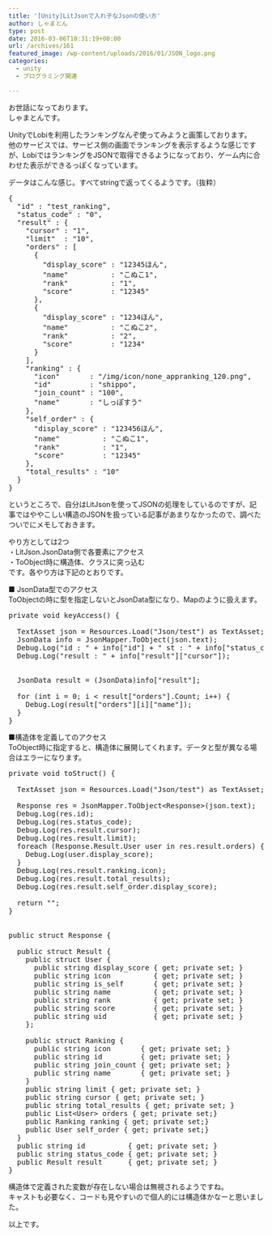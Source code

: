 ```yaml
---
title: '[Unity]LitJsonで入れ子なJsonの使い方'
author: しゃまとん
type: post
date: 2016-03-06T10:31:19+00:00
url: /archives/161
featured_image: /wp-content/uploads/2016/01/JSON_logo.png
categories:
  - unity
  - プログラミング関連

---
```

お世話になっております。  
しゃまとんです。

UnityでLobiを利用したランキングなんぞ使ってみようと画策しております。  
他のサービスでは、サービス側の画面でランキングを表示するような感じですが、LobiではランキングをJSONで取得できるようになっており、ゲーム内に合わせた表示ができるっぽくなっています。

データはこんな感じ。すべてstringで返ってくるようです。（抜粋）

<pre class="brush: text; gutter: false">{
  "id" : "test_ranking",
  "status_code" : "0",
  "result" : {
    "cursor" : "1",
    "limit"  : "10",
    "orders" : [
      {
        "display_score" : "12345ほん",
        "name"          : "こぬこ1",
        "rank"          : "1",
        "score"         : "12345"
      },
      {
        "display_score" : "1234ほん",
        "name"          : "こぬこ2",
        "rank"          : "2",
        "score"         : "1234"
      }
    ],
    "ranking" : {
      "icon"       : "/img/icon/none_appranking_120.png",
      "id"         : "shippo",
      "join_count" : "100",
      "name"       : "しっぽすう"
    },
    "self_order" : {
      "display_score" : "123456ほん",
      "name"          : "こぬこ1",
      "rank"          : "1",
      "score"         : "12345"
    },
    "total_results" : "10"
  }
}</pre>

というところで、自分はLitJsonを使ってJSONの処理をしているのですが、記事ではややこしい構造のJSONを扱っている記事があまりなかったので、調べたついでにメモしておきます。

やり方としては2つ  
・LitJson.JsonData側で各要素にアクセス  
・ToObject時に構造体、クラスに突っ込む  
です。各やり方は下記のとおりです。

■ JsonData型でのアクセス  
ToObjectの時に型を指定しないとJsonData型になり、Mapのように扱えます。

<pre class="brush: csharp; gutter: true">private void keyAccess() {

  TextAsset json = Resources.Load("Json/test") as TextAsset;
  JsonData info = JsonMapper.ToObject(json.text);
  Debug.Log("id : " + info["id"] + " st : " + info["status_code"]);
  Debug.Log("result : " + info["result"]["cursor"]);


  JsonData result = (JsonData)info["result"];

  for (int i = 0; i &lt; result["orders"].Count; i++) {
    Debug.Log(result["orders"][i]["name"]);
  }
}</pre>

■構造体を定義してのアクセス  
ToObject時に指定すると、構造体に展開してくれます。データと型が異なる場合はエラーになります。

<pre class="brush: csharp; gutter: true">private void toStruct() {

  TextAsset json = Resources.Load("Json/test") as TextAsset;

  Response res = JsonMapper.ToObject&lt;Response&gt;(json.text);
  Debug.Log(res.id);
  Debug.Log(res.status_code);
  Debug.Log(res.result.cursor);
  Debug.Log(res.result.limit);
  foreach (Response.Result.User user in res.result.orders) {
    Debug.Log(user.display_score);
  }
  Debug.Log(res.result.ranking.icon);
  Debug.Log(res.result.total_results);
  Debug.Log(res.result.self_order.display_score);

  return "";
}


public struct Response {

  public struct Result {
    public struct User {
      public string display_score { get; private set; }
      public string icon          { get; private set; }
      public string is_self       { get; private set; }
      public string name          { get; private set; }
      public string rank          { get; private set; }
      public string score         { get; private set; }
      public string uid           { get; private set; }
    };

    public struct Ranking {
      public string icon       { get; private set; }
      public string id         { get; private set; }
      public string join_count { get; private set; }
      public string name       { get; private set; }
    }
    public string limit { get; private set; }
    public string cursor { get; private set; }
    public string total_results { get; private set; }
    public List&lt;User&gt; orders { get; private set;}
    public Ranking ranking { get; private set;}
    public User self_order { get; private set;}
  }
  public string id          { get; private set; }
  public string status_code { get; private set; }
  public Result result      { get; private set; }
}</pre>

構造体で定義された変数が存在しない場合は無視されるようですね。  
キャストも必要なく、コードも見やすいので個人的には構造体かなーと思いました。

以上です。